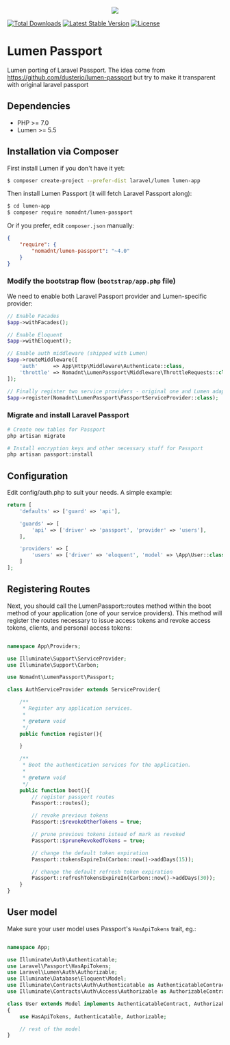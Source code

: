 <p align="center"><img src="https://laravel.com/assets/img/components/logo-passport.svg"></p>

[![Total Downloads](https://poser.pugx.org/nomadnt/lumen-passport/downloads)](https://packagist.org/packages/nomadnt/lumen-passport)
[![Latest Stable Version](https://poser.pugx.org/nomadnt/lumen-passport/v/stable)](https://packagist.org/packages/nomadnt/lumen-passport)
[![License](https://poser.pugx.org/nomadnt/lumen-passport/license)](https://packagist.org/packages/nomadnt/lumen-passport)

# Lumen Passport

Lumen porting of Laravel Passport.
The idea come from https://github.com/dusterio/lumen-passport but try to make it transparent with original laravel passport

## Dependencies

* PHP >= 7.0
* Lumen >= 5.5

## Installation via Composer

First install Lumen if you don't have it yet:
```bash
$ composer create-project --prefer-dist laravel/lumen lumen-app
```

Then install Lumen Passport (it will fetch Laravel Passport along):

```bash
$ cd lumen-app
$ composer require nomadnt/lumen-passport
```

Or if you prefer, edit `composer.json` manually:

```json
{
    "require": {
        "nomadnt/lumen-passport": "~4.0"
    }
}
```

### Modify the bootstrap flow (```bootstrap/app.php``` file)

We need to enable both Laravel Passport provider and Lumen-specific provider:

```php
// Enable Facades
$app->withFacades();

// Enable Eloquent
$app->withEloquent();

// Enable auth middleware (shipped with Lumen)
$app->routeMiddleware([
    'auth'     => App\Http\Middleware\Authenticate::class,
    'throttle' => Nomadnt\LumenPassport\Middleware\ThrottleRequests::class
]);

// Finally register two service providers - original one and Lumen adapter
$app->register(Nomadnt\LumenPassport\PassportServiceProvider::class);
```

### Migrate and install Laravel Passport

```bash
# Create new tables for Passport
php artisan migrate

# Install encryption keys and other necessary stuff for Passport
php artisan passport:install
```

## Configuration

Edit config/auth.php to suit your needs. A simple example:

```php
return [
    'defaults' => ['guard' => 'api'],

    'guards' => [
        'api' => ['driver' => 'passport', 'provider' => 'users'],
    ],

    'providers' => [
        'users' => ['driver' => 'eloquent', 'model' => \App\User::class]
    ]
];
```

## Registering Routes

Next, you should call the LumenPassport::routes method within the boot method of your application (one of your service providers).
This method will register the routes necessary to issue access tokens and revoke access tokens, clients, and personal access tokens:

```php

namespace App\Providers;

use Illuminate\Support\ServiceProvider;
use Illuminate\Support\Carbon;

use Nomadnt\LumenPassport\Passport;

class AuthServiceProvider extends ServiceProvider{

    /**
     * Register any application services.
     *
     * @return void
     */
    public function register(){

    }

    /**
     * Boot the authentication services for the application.
     *
     * @return void
     */
    public function boot(){
        // register passport routes
        Passport::routes();

        // revoke previous tokens
        Passport::$revokeOtherTokens = true;

        // prune previous tokens istead of mark as revoked
        Passport::$pruneRevokedTokens = true;

        // change the default token expiration
        Passport::tokensExpireIn(Carbon::now()->addDays(15));

        // change the default refresh token expiration
        Passport::refreshTokensExpireIn(Carbon::now()->addDays(30));
    }
}

```

## User model

Make sure your user model uses Passport's ```HasApiTokens``` trait, eg.:

```php

namespace App;

use Illuminate\Auth\Authenticatable;
use Laravel\Passport\HasApiTokens;
use Laravel\Lumen\Auth\Authorizable;
use Illuminate\Database\Eloquent\Model;
use Illuminate\Contracts\Auth\Authenticatable as AuthenticatableContract;
use Illuminate\Contracts\Auth\Access\Authorizable as AuthorizableContract;

class User extends Model implements AuthenticatableContract, AuthorizableContract
{
    use HasApiTokens, Authenticatable, Authorizable;

    // rest of the model
}
```
